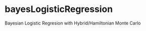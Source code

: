bayesLogisticRegression
=======================

Bayesian Logistic Regresion with Hybrid/Hamiltonian Monte Carlo
